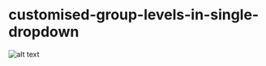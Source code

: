 # customised-group-levels-in-single-dropdown


![alt text](https://github.com/jatinnandwani/customised-owl-carousel-in-angular8/blob/master/yourImages/multiple-group-dropdown.png)
